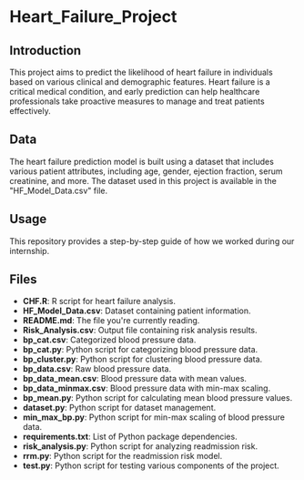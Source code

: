 # Heart_Failure_Project

## Introduction
This project aims to predict the likelihood of heart failure in individuals based on various clinical and demographic features.
Heart failure is a critical medical condition, and early prediction can help healthcare professionals take proactive measures to manage and treat patients effectively. 

## Data
The heart failure prediction model is built using a dataset that includes various patient attributes, including age, gender, ejection fraction, serum creatinine, and more. 
The dataset used in this project is available in the "HF_Model_Data.csv" file.

## Usage
This repository provides a step-by-step guide of how we worked during our internship.

## Files

- **CHF.R**: R script for heart failure analysis.
- **HF_Model_Data.csv**: Dataset containing patient information.
- **README.md**: The file you're currently reading.
- **Risk_Analysis.csv**: Output file containing risk analysis results.
- **bp_cat.csv**: Categorized blood pressure data.
- **bp_cat.py**: Python script for categorizing blood pressure data.
- **bp_cluster.py**: Python script for clustering blood pressure data.
- **bp_data.csv**: Raw blood pressure data.
- **bp_data_mean.csv**: Blood pressure data with mean values.
- **bp_data_minmax.csv**: Blood pressure data with min-max scaling.
- **bp_mean.py**: Python script for calculating mean blood pressure values.
- **dataset.py**: Python script for dataset management.
- **min_max_bp.py**: Python script for min-max scaling of blood pressure data.
- **requirements.txt**: List of Python package dependencies.
- **risk_analysis.py**: Python script for analyzing readmission risk.
- **rrm.py**: Python script for the readmission risk model.
- **test.py**: Python script for testing various components of the project.





